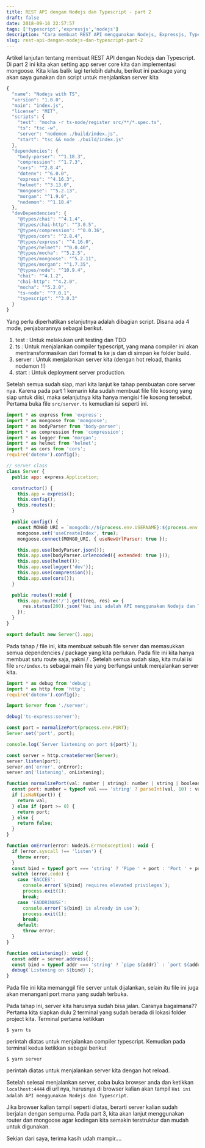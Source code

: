 ```yaml
---
title: REST API dengan Nodejs dan Typescript - part 2
draft: false
date: 2018-09-16 22:57:57
tags: ['typescript','expressjs','nodejs']
description: "Cara membuat REST API menggunakan Nodejs, Expressjs, Typescript dan MongoDB"
slug: rest-api-dengan-nodejs-dan-typescript-part-2
---
```


Artikel lanjutan tentang membuat REST API dengan Nodejs dan Typescript. Di part 2 ini kita akan setting app server core kita dan implementasi mongoose. Kita kilas balik lagi terlebih dahulu, berikut ini package yang akan saya gunakan dan script untuk menjalankan server kita

```javascript
{
  "name": "Nodejs with TS",
  "version": "1.0.0",
  "main": "index.js",
  "license": "MIT",
  "scripts": {
    "test": "mocha -r ts-node/register src/**/*.spec.ts",
    "ts": "tsc -w",
    "server": "nodemon ./build/index.js",
    "start": "tsc && node ./build/index.js"
  },
  "dependencies": {
    "body-parser": "^1.18.3",
    "compression": "^1.7.3",
    "cors": "^2.8.4",
    "dotenv": "^6.0.0",
    "express": "^4.16.3",
    "helmet": "^3.13.0",
    "mongoose": "^5.2.13",
    "morgan": "^1.9.0",
    "nodemon": "^1.18.4"
  },
  "devDependencies": {
    "@types/chai": "^4.1.4",
    "@types/chai-http": "^3.0.5",
    "@types/compression": "^0.0.36",
    "@types/cors": "^2.8.4",
    "@types/express": "^4.16.0",
    "@types/helmet": "^0.0.40",
    "@types/mocha": "^5.2.5",
    "@types/mongoose": "^5.2.11",
    "@types/morgan": "^1.7.35",
    "@types/node": "^10.9.4",
    "chai": "^4.1.2",
    "chai-http": "^4.2.0",
    "mocha": "^5.2.0",
    "ts-node": "^7.0.1",
    "typescript": "^3.0.3"
  }
}
```

Yang perlu diperhatikan selanjutnya adalah dibagian script. Disana ada 4 mode, penjabarannya sebagai berikut.

1. test : Untuk melakukan unit testing dan TDD
2. ts : Untuk menjalankan compiler typescript, yang mana compiler ini akan mentransformasikan dari format ts ke js dan di simpan ke folder build.
3. server : Untuk menjalankan server kita (dengan hot reload, thanks nodemon !!)
4. start : Untuk deployment server production.

Setelah semua sudah siap, mari kita lanjut ke tahap pembuatan core server nya. Karena pada part 1 kemarin kita sudah membuat file file kosong yang siap untuk diisi, maka selanjutnya kita hanya mengisi file kosong tersebut. Pertama buka file `src/server.ts` kemudian isi seperti ini.

```javascript
import * as express from 'express';
import * as mongoose from 'mongoose';
import * as bodyParser from 'body-parser';
import * as compression from 'compression';
import * as logger from 'morgan';
import * as helmet from 'helmet';
import * as cors from 'cors';
require('dotenv').config();

// server class
class Server {
  public app: express.Application;

  constructor() {
    this.app = express();
    this.config();
    this.routes();
  }

  public config() {
    const MONGO_URI = `mongodb://${process.env.USERNAME}:${process.env.PASSWORD}@${process.env.HOST}/${process.env.DBNAME}?authSource=admin`;
    mongoose.set('useCreateIndex', true);
    mongoose.connect(MONGO_URI, { useNewUrlParser: true });

    this.app.use(bodyParser.json());
    this.app.use(bodyParser.urlencoded({ extended: true }));
    this.app.use(helmet());
    this.app.use(logger('dev'));
    this.app.use(compression());
    this.app.use(cors());
  }

  public routes():void {
    this.app.route('/').get((req, res) => {
      res.status(200).json('Hai ini adalah API menggunakan Nodejs dan Typescript');
    });
  }
}

export default new Server().app;
```

Pada tahap / file ini, kita membuat sebuah file server dan memasukkan semua dependencies / package yang kita perlukan. Pada file ini kita hanya membuat satu route saja, yakni / . Setelah semua sudah siap, kita mulai isi file  `src/index.ts` sebagai main file yang berfungsi untuk menjalankan server kita.

```javascript
import * as debug from 'debug';
import * as http from 'http';
require('dotenv').config();

import Server from './server';

debug('ts-express:server');

const port = normalizePort(process.env.PORT);
Server.set('port', port);

console.log(`Server listening on port ${port}`);

const server = http.createServer(Server);
server.listen(port);
server.on('error', onError);
server.on('listening', onListening);

function normalizePort(val: number | string): number | string | boolean {
  const port: number = typeof val === 'string' ? parseInt(val, 10) : val;
  if (isNaN(port)) {
    return val;
  } else if (port >= 0) {
    return port;
  } else {
    return false;
  }
}

function onError(error: NodeJS.ErrnoException): void {
  if (error.syscall !== 'listen') {
    throw error;
  }
  const bind = typeof port === 'string' ? 'Pipe ' + port : 'Port ' + port;
  switch (error.code) {
    case 'EACCES':
      console.error(`${bind} requires elevated privileges`);
      process.exit(1);
      break;
    case 'EADDRINUSE':
      console.error(`${bind} is already in use`);
      process.exit(1);
      break;
    default:
      throw error;
  }
}

function onListening(): void {
  const addr = server.address();
  const bind = typeof addr === 'string' ? `pipe ${addr}` : `port ${addr.port}`;
  debug(`Listening on ${bind}`);
}
```

Pada file ini kita memanggil file server untuk dijalankan, selain itu file ini juga akan menangani port mana yang sudah terbuka.

Pada tahap ini, server kita harusnya sudah bisa jalan. Caranya bagaimana?? Pertama kita siapkan dulu 2 terminal yang sudah berada di lokasi folder project kita. Terminal pertama ketikkan

```
$ yarn ts
```

perintah diatas untuk menjalankan compiler typescript. Kemudian pada terminal kedua ketikkan sebagai berikut

```
$ yarn server
```

perintah diatas untuk menjalankan server kita dengan hot reload.

Setelah selesai menjalankan server, coba buka browser anda dan ketikkan `localhost:4444` di url nya, harusnya di browser kalian akan tampil `Hai ini adalah API menggunakan Nodejs dan Typescript`.

Jika browser kalian tampil seperti diatas, berarti server kalian sudah berjalan dengan sempurna. Pada part 3, kita akan lanjut menggunakan router dan mongoose agar kodingan kita semakin terstruktur dan mudah untuk digunakan.

Sekian dari saya, terima kasih udah mampir....
